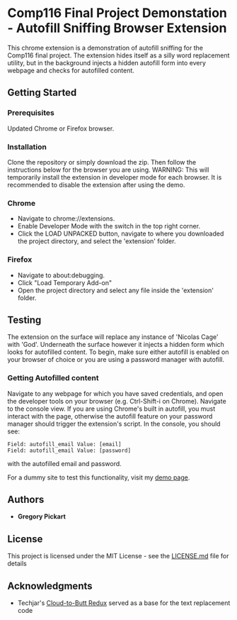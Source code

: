 # Comp116 Final Project Demonstation - Autofill Sniffing Browser Extension

This chrome extension is a demonstration of autofill sniffing for the Comp116 final project. The extension hides itself as a silly word replacement utility, but in the background injects a hidden autofill form into every webpage and checks for autofilled content.

## Getting Started

### Prerequisites

Updated Chrome or Firefox browser.

### Installation

Clone the repository or simply download the zip. Then follow the instructions below for the browser you are using. WARNING: This will temporarily install the extension in developer mode for each browser. It is recommended to disable the extension after using the demo.

### Chrome
 * Navigate to chrome://extensions.
 * Enable Developer Mode with the switch in the top right corner.
 * Click the LOAD UNPACKED button, navigate to where you downloaded the project directory, and select the 'extension' folder.

### Firefox
 * Navigate to about:debugging.
 * Click "Load Temporary Add-on"
 * Open the project directory and select any file inside the 'extension' folder.

## Testing

The extension on the surface will replace any instance of 'Nicolas Cage' with 'God'. Underneath the surface however it injects a hidden form which looks for autofilled content. To begin, make sure either autofill is enabled on your browser of choice or you are using a password manager with autofill.

### Getting Autofilled content

Navigate to any webpage for which you have saved credentials, and open the developer tools on your browser (e.g. Ctrl-Shift-i on Chrome). Navigate to the console view. If you are using Chrome's built in autofill, you must interact with the page, otherwise the autofill feature on your password manager should trigger the extension's script. In the console, you should see: 

 ```
 Field: autofill_email Value: [email]
 Field: autofill_email Value: [password]
 ```

with the autofilled email and password. 

For a dummy site to test this functionality, visit my [demo page](https://gregpickart.xyz/security.html).

## Authors

* **Gregory Pickart**

## License

This project is licensed under the MIT License - see the [LICENSE.md](LICENSE.md) file for details

## Acknowledgments

* Techjar's [Cloud-to-Butt Redux](https://github.com/Techjar/cloud-to-butt) served as a base for the text replacement code